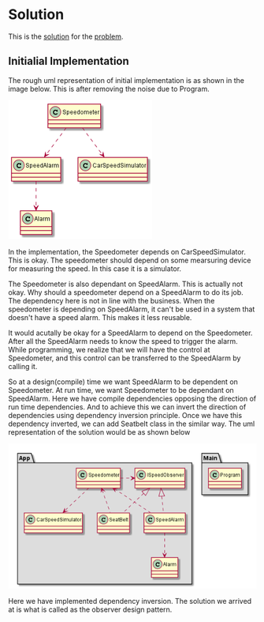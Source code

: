 # Solution

This is the [solution](https://wondertools.github.io/GitHubDownloader/#/home?url=https://github.com/WonderTools/design-patterns/tree/solution/Problem01/Solution) for the [problem](https://github.com/WonderTools/design-patterns/blob/master/Problem01/Assignment/ProblemStatement.md).

## Initialial Implementation

The rough uml representation of initial implementation is as shown in the image below. This is after removing the noise due to Program.

![Initial Implementation Noise Removed](Problem2.png)

In the implementation, the Speedometer depends on CarSpeedSimulator. This is okay. The speedometer should depend on some mearsuring device for measuring the speed. In this case it is a simulator. 

The Speedometer is also dependant on SpeedAlarm. This is actually not okay. Why should a speedometer depend on a SpeedAlarm to do its job. The dependency here is not in line with the business. When the speedometer is depending on SpeedAlarm, it can't be used in a system that doesn't have a speed alarm. This makes it less reusable.

It would acutally be okay for a SpeedAlarm to depend on the Speedometer. After all the SpeedAlarm needs to know the speed to trigger the alarm. While programming, we realize that we will have the control at Speedometer, and this control can be transferred to the SpeedAlarm by calling it. 

So at a design(compile) time we want SpeedAlarm to be dependent on Speedometer. At run time, we want Speedometer to be dependant on SpeedAlarm. Here we have compile dependencies opposing the direction of run time dependencies. And to achieve this we can invert the direction of dependencies using dependency inversion principle. Once we have this dependency inverted, we can add Seatbelt class in the similar way. The uml representation of the solution would be as shown below

![Solution](Solution.png)

Here we have implemented dependency inversion. The solution we arrived at is what is called as the observer design pattern.
